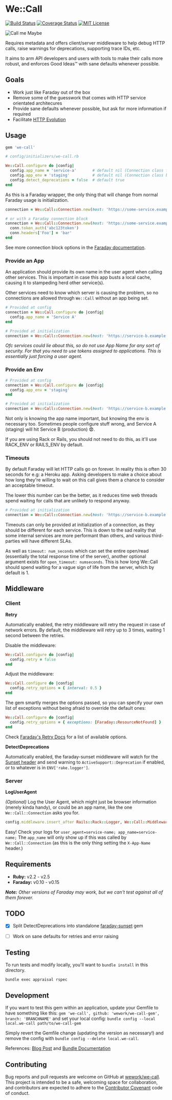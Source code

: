 # We::Call

[![Build Status][ci-image]][ci-url]
[![Coverage Status][coveralls-image]][coveralls-url]
[![MIT License][license-image]][license-url]

![Call me Maybe](https://cloud.githubusercontent.com/assets/67381/25590846/0c3145ea-2e80-11e7-9166-76448e0134a8.jpeg)

Requires metadata and offers client/server middleware to help debug HTTP calls, raise warnings for deprecations, supporting trace IDs, etc.

It aims to arm API developers and users with tools to make their calls more robust, and enforces Good Ideas™ with sane defaults whenever possible.

## Goals

- Work just like Faraday out of the box
- Remove some of the guesswork that comes with HTTP service orientated architecures
- Provide sane defaults whenever possible, but ask for more information if required
- Facilitate [HTTP Evolution](https://www.mnot.net/blog/2012/12/04/api-evolution.html)

## Usage


```ruby
gem 'we-call'
```

```ruby
# config/initializers/we-call.rb

We::Call.configure do |config|
  config.app_name = 'service-a'       # default nil (Connection class falls back to APP_NAME or Rails name)
  config.app_env = 'staging'          # default nil (Connection class back to RACK_ENV || RAILS_ENV)
  config.detect_deprecations = false  # default true
end
```

As this is a Faraday wrapper, the only thing that will change from normal Faraday usage is initialization.

```ruby
connection = We::Call::Connection.new(host: 'https://some-service.example.com/', timeout: 2)

# or with a Faraday connection block
connection = We::Call::Connection.new(host: 'https://some-service.example.com/', timeout: 2) do |conn|
  conn.token_auth('abc123token')
  conn.headers['Foo'] = 'bar'
end
```

See more connection block options in the [Faraday documentation](https://github.com/lostisland/faraday).

### Provide an App

An application should provide its own name in the user agent when calling other services. This is important in case this app busts a local cache, causing it to stampeding herd other service(s).

Other services need to know which server is causing the problem, so no connections are allowed through `We::Call` without an app being set.

```ruby
# Provided at config
connection = We::Call.configure do |config|
  config.app_name = 'Service A'
end

# Provided at initialization
connection = We::Call::Connection.new(host: 'https://service-b.example.com/', app: 'Service A', timeout: 2)
```

_Ofc services could lie about this, so do not use App Name for any sort of security. For that you need to use tokens assigned to applications. This is essentially just forcing a user agent._

### Provide an Env

```ruby
# Provided at config
connection = We::Call.configure do |config|
  config.app_env = 'staging'
end

# Provided at initialization
connection = We::Call::Connection.new(host: 'https://service-b.example.com/', env: 'staging', timeout: 2)
```

Not only is knowing the app name important, but knowing the env is necessary too. Sometimes people configure stuff wrong, and Service A (staging) will hit Service B (production) 😨.

If you are using Rack or Rails, you should not need to do this, as it'll use RACK_ENV or RAILS_ENV by default.

### Timeouts

By default Faraday will let HTTP calls go on forever. In reality this is often 30 seconds for e.g: a Heroku app. Asking developers to make a choice about how long they're willing to wait on this call gives them a chance to consider an acceptable timeout.

The lower this number can be the better, as it reduces time web threads spend waiting for calls that are unlikely to respond anyway.

```ruby
# Provided at initialization
connection = We::Call::Connection.new(host: 'https://service-b.example.com/', timeout: 2)
```

Timeouts can only be provided at initialization of a connection, as they should be different for each service. This is down to the sad reality that some internal services are more performant than others, and various third-parties will have different SLAs.

As well as `timeout: num_seconds` which can set the entire open/read (essentially the total response time of the server), another optional argument exists for `open_timeout: numseconds`. This is how long We::Call should spend waiting for a vague sign of life from the server, which by default is 1.


## Middleware

### Client

**Retry**

Automatically enabled, the retry middleware will retry the request in case of network errors. By default, the middleware will retry up to 3 times, waiting 1 second between the retries.

Disable the middleware:

```ruby
We::Call.configure do |config|
  config.retry = false
end
```

Adjust the middleware:

```ruby
We::Call.configure do |config|
  config.retry_options = { interval: 0.5 }
end
```

The gem smartly merges the options passed, so you can specify your own list of exceptions without being afraid to override the default ones:

```ruby
We::Call.configure do |config|
  config.retry_options = { exceptions: [Faraday::ResourceNotFound] }
end
```

Check [Faraday's Retry Docs](https://github.com/lostisland/faraday/blob/master/docs/middleware/request/retry.md) for a list of available options.

**DetectDeprecations**

Automatically enabled, the faraday-sunset middleware will watch for the [Sunset header](https://tools.ietf.org/html/draft-wilde-sunset-header-03) and send warning to `ActiveSupport::Deprecation` if enabled, or to whatever is in `ENV['rake.logger']`.

[faraday-sunset]: https://github.com/wework/faraday-sunset

### Server

**LogUserAgent**

_(Optional)_ Log the User Agent, which might just be browser information (merely kinda handy), or could be an app name, like the one `We::Call::Connection` asks you for.

```ruby
config.middleware.insert_after Rails::Rack::Logger, We::Call::Middleware::Server::LogUserAgent
```

Easy! Check your logs for `user_agent=service-name; app_name=service-name;` The `app_name` will only show up if this was called by `We::Call::Connection` (as this is the only thing setting the `X-App-Name` header.)

## Requirements

- **Ruby:** v2.2 - v2.5
- **Faraday:** v0.10 - v0.15

_**Note:** Other versions of Faraday may work, but we can't test against all of them forever._

## TODO

- [x] Split DetectDeprecations into standalone [faraday-sunset] gem
- [ ] Work on sane defaults for retries and error raising


## Testing

To run tests and modify locally, you'll want to `bundle install` in this directory.

```
bundle exec appraisal rspec
```

## Development

If you want to test this gem within an application, update your Gemfile to have something like this: `gem 'we-call', github: 'wework/we-call-gem', branch: 'BRANCHNAME'` and set your local config: `bundle config --local local.we-call path/to/we-call-gem`

Simply revert the Gemfile change (updating the version as necessary!) and remove the config with `bundle config --delete local.we-call`.

References: [Blog Post](https://rossta.net/blog/how-to-specify-local-ruby-gems-in-your-gemfile.html) and [Bundle Documentation](https://bundler.io/v1.2/git.html#local)

## Contributing

Bug reports and pull requests are welcome on GitHub at [wework/we-call](https://github.com/wework/we-call). This project is intended to be a safe, welcoming space for collaboration, and contributors are expected to adhere to the [Contributor Covenant](http://contributor-covenant.org) code of conduct.


[coveralls-image]:https://coveralls.io/repos/github/wework/we-call-gem/badge.svg?branch=master
[coveralls-url]:https://coveralls.io/github/wework/we-call-gem?branch=main

[ci-url]:https://app.circleci.com/pipelines/github/wework/we-call-gem
[ci-image]:https://circleci.com/gh/wework/we-call-gem.svg?style=shield

[license-url]: LICENSE
[license-image]: http://img.shields.io/badge/license-MIT-000000.svg?style=flat-square
